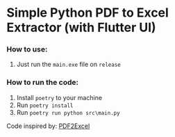 # Simple Python PDF to Excel Extractor (with Flutter UI)

### How to use:
1. Just run the `main.exe` file on `release`

### How to run the code:
1. Install `poetry` to your machine
2. Run `poetry install`
3. Run `poetry run python src\main.py`

Code inspired by: [PDF2Excel](https://github.com/noworneverev/PDF2Excel?tab=readme-ov-file)